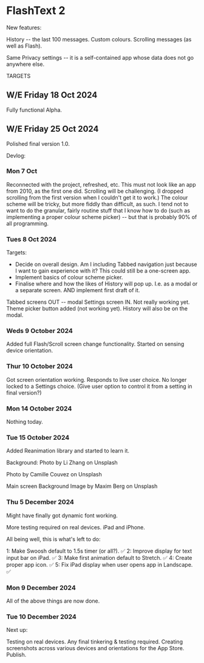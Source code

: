 # FlashText 2

New features:

History -- the last 100 messages.
Custom colours.
Scrolling messages (as well as Flash).

Same Privacy settings -- it is a self-contained app whose data does not go anywhere else.

TARGETS

## W/E Friday 18 Oct 2024

Fully functional Alpha.

## W/E Friday 25 Oct 2024

Polished final version 1.0.

Devlog:

### Mon 7 Oct

Reconnected with the project, refreshed, etc. This must not look like an app from 2010, as the first one did. Scrolling will be challenging. (I dropped scrolling from the first version when I couldn't get it to work.) The colour scheme will be tricky, but more fiddly than difficult, as such. I tend not to want to do the granular, fairly routine stuff that I know how to do (such as implementing a proper colour scheme picker) -- but that is probably 90% of all programming.

### Tues 8 Oct 2024

Targets:

- Decide on overall design. Am I including Tabbed navigation just because I want to gain experience with it? This could still be a one-screen app.
- Implement basics of colour scheme picker.
- Finalise where and how the likes of History will pop up. I.e. as a modal or a separate screen. AND implement first draft of it.

Tabbed screens OUT -- modal Settings screen IN. Not really working yet.
Theme picker button added (not working yet).
History will also be on the modal.

### Weds 9 October 2024

Added full Flash/Scroll screen change functionality.
Started on sensing device orientation.

### Thur 10 October 2024

Got screen orientation working. Responds to live user choice. No longer locked to a Settings choice. (Give user option to control it from a setting in final version?)

### Mon 14 October 2024

Nothing today.

### Tue 15 October 2024

Added Reanimation library and started to learn it.

Background: Photo by Li Zhang on Unsplash

Photo by Camille Couvez on Unsplash

Main screen Background Image by Maxim Berg on Unsplash

### Thu 5 December 2024

Might have finally got dynamic font working.

More testing required on real devices. iPad and iPhone.

All being well, this is what's left to do:

1: Make Swoosh default to 1.5s timer (or all?). ✅
2: Improve display for text input bar on iPad. ✅
3: Make first animation default to Stretch. ✅
4: Create proper app icon. ✅
5: Fix iPad display when user opens app in Landscape. ✅

### Mon 9 December 2024

All of the above things are now done.

### Tue 10 December 2024

Next up:

Testing on real devices.
Any final tinkering & testing required.
Creating screenshots across various devices and orientations for the App Store.
Publish.